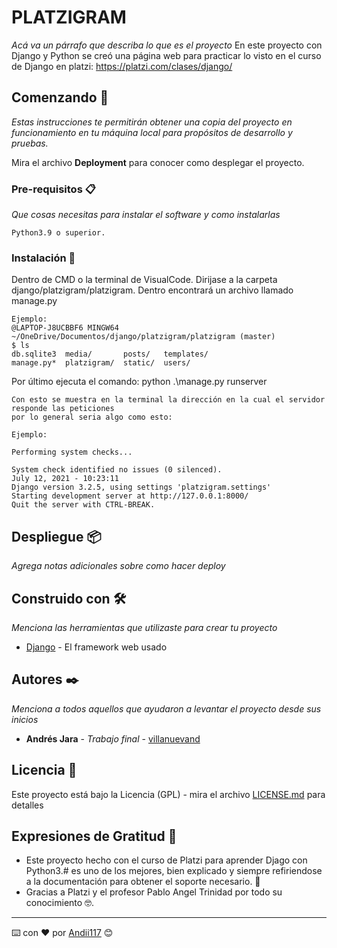 # PLATZIGRAM

_Acá va un párrafo que describa lo que es el proyecto_
En este proyecto con Django y Python se creó una página web para practicar lo visto en el curso de Django en platzi: https://platzi.com/clases/django/

## Comenzando 🚀

_Estas instrucciones te permitirán obtener una copia del proyecto en funcionamiento en tu máquina local para propósitos de desarrollo y pruebas._

Mira el archivo **Deployment** para conocer como desplegar el proyecto.


### Pre-requisitos 📋

_Que cosas necesitas para instalar el software y como instalarlas_

```
Python3.9 o superior.
```

### Instalación 🔧

Dentro de CMD o la terminal de VisualCode.
Dirijase a la carpeta django/platzigram/platzigram.
Dentro encontrará un archivo llamado manage.py

```
Ejemplo:
@LAPTOP-J8UCBBF6 MINGW64 ~/OneDrive/Documentos/django/platzigram/platzigram (master)
$ ls
db.sqlite3  media/       posts/   templates/
manage.py*  platzigram/  static/  users/

```
Por último ejecuta el comando:
python .\manage.py runserver

```
Con esto se muestra en la terminal la dirección en la cual el servidor responde las peticiones
por lo general seria algo como esto:

Ejemplo:

Performing system checks...

System check identified no issues (0 silenced).
July 12, 2021 - 10:23:11
Django version 3.2.5, using settings 'platzigram.settings'
Starting development server at http://127.0.0.1:8000/
Quit the server with CTRL-BREAK.
```

## Despliegue 📦

_Agrega notas adicionales sobre como hacer deploy_

## Construido con 🛠️

_Menciona las herramientas que utilizaste para crear tu proyecto_

* [Django](https://www.djangoproject.com/) - El framework web usado

## Autores ✒️

_Menciona a todos aquellos que ayudaron a levantar el proyecto desde sus inicios_

* **Andrés Jara** - *Trabajo final* - [villanuevand](https://github.com/Andii117)

## Licencia 📄

Este proyecto está bajo la Licencia (GPL) - mira el archivo [LICENSE.md](LICENSE.md) para detalles

## Expresiones de Gratitud 🎁

* Este proyecto hecho con el curso de Platzi para aprender Djago con Python3.# es uno de los mejores, 
bien explicado y siempre refiriendose a la documentación para obtener el soporte necesario.  📢
* Gracias a Platzi y el profesor Pablo Angel Trinidad por todo su conocimiento 🤓.




---
⌨️ con ❤️ por [Andii117](https://github.com/Andii117) 😊
